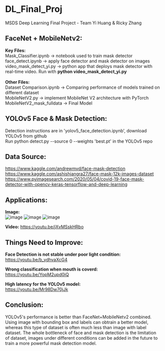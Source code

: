 # DL_Final_Proj
MSDS Deep Learning Final Project - Team Yi Huang & Ricky Zhang

## FaceNet + MobileNetv2:
**Key Files:**  <br>
Mask_Classifier.ipynb     -> notebook used to train mask detector <br>
face_detect.ipynb         -> apply face detector and mask detector on images <br>
video_mask_detect_yi.py   -> python app that deploys mask detector with real-time video. Run with **python video_mask_detect_yi.py** <br>
<br>
**Other Files:**  <br>
Dataset Comparison.ipynb  -> Comparing performance of models trained on different dataset  <br>
MobileNetV2.py            -> implement MobileNet V2 architecture with PyTorch <br>
MobileNetV2_mask_fulldata -> Final Model  <br>


## YOLOv5 Face & Mask Detection:
Detection instructions are in 'yolov5_face_detection.ipynb', download YOLOv5 from github <br>
Run python detect.py --source 0 --weights 'best.pt' in the YOLOv5 repo 

## Data Source:
https://www.kaggle.com/andrewmvd/face-mask-detection <br>
https://www.kaggle.com/ashishjangra27/face-mask-12k-images-dataset <br>
https://www.pyimagesearch.com/2020/05/04/covid-19-face-mask-detector-with-opencv-keras-tensorflow-and-deep-learning <br>

## Applications:
**Image:**<br>
![image](https://user-images.githubusercontent.com/72787973/129308512-31e78558-fdd7-4ab3-bc1c-a248ae15415a.png)
![image](https://user-images.githubusercontent.com/72787973/129308523-325dc78b-36aa-4d8a-9603-474e763bcd98.png)
![image](https://user-images.githubusercontent.com/72787973/129308529-60b8f411-35ec-421b-9d79-b4a1d74024e6.png)

**Video:**
https://youtu.be/jXvMSskHRbo

## Things Need to Improve:
**Face Detection is not stable under poor light condition:**<br>
https://youtu.be/b_ydhvaXcG4

**Wrong classification when mouth is coverd:**<br>
https://youtu.be/YopM2upd0iQ

**High latency for the YOLOv5 model:**<br>
https://youtu.be/Mr98Dw70jJk

## Conclusion:
YOLOv5's performance is better than FaceNet+MobileNetv2 combined. Using image with bounding box and labels can obtrain a better model, whereas this type of dataset is often much less than image with label dataset. The whole bottleneck of face and mask detection is the limitation of dataset, images under different conditions can be added in the future to train a more powerful mask detection model.
